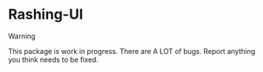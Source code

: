 # Rashing-UI
> [!WARNING]
> This package is work in progress. There are A LOT of bugs. Report anything you think needs to be fixed.
